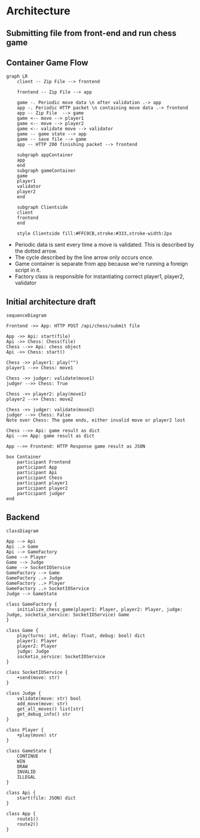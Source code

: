 # Architecture

## Submitting file from front-end and run chess game

## Container Game Flow

```mermaid
graph LR
    client -- Zip File --> frontend

    frontend -- Zip File --> app

    game -. Periodic move data \n after validation .-> app
    app -. Periodic HTTP packet \n containing move data .-> frontend
    app -- Zip File  --> game
    game <-- move --> player1
    game <-- move --> player2
    game <-- validate move --> validator
    game -- game state --> app
    game -- save file --> game
    app -- HTTP 200 finishing packet --> frontend

    subgraph appContainer
    app
    end
    subgraph gameContainer
    game
    player1
    validator
    player2
    end

    subgraph Clientside
    client
    frontend
    end

    style Clientside fill:#FFC0CB,stroke:#333,stroke-width:2px
```

- Periodic data is sent every time a move is validated. This is described by the dotted arrow.
- The cycle described by the line arrow only occurs once.
- Game container is separate from app because we're running a foreign script in it.
- Factory class is responsible for instantiating correct player1, player2, validator

## Initial architecture draft

```mermaid
sequenceDiagram

Frontend ->> App: HTTP POST /api/chess/submit file

App ->> Api: start(file)
Api ->> Chess: Chess(file)
Chess -->> Api: chess object
Api ->> Chess: start()

Chess ->> player1: play("")
player1 -->> Chess: move1

Chess ->> judger: validate(move1)
judger -->> Chess: True

Chess ->> player2: play(move1)
player2 -->> Chess: move2

Chess ->> judger: validate(move2)
judger -->> Chess: False
Note over Chess: The game ends, either invalid move or player2 lost

Chess -->> Api: game result as dict
Api -->> App: game result as dict

App -->> Frontend: HTTP Response game result as JSON

box Container
    participant Frontend
    participant App
    participant Api
    participant Chess
    participant player1
    participant player2
    participant judger
end
```

## Backend

```mermaid
classDiagram

App --> Api
Api ..> Game
Api --> GameFactory
Game --> Player
Game --> Judge
Game --> SocketIOService
GameFactory --> Game
GameFactory ..> Judge
GameFactory ..> Player
GameFactory ..> SocketIOService
Judge --> GameState

class GameFactory {
    initialize_chess_game(player1: Player, player2: Player, judge: Judge, socketio_service: SocketIOService) Game
}

class Game {
    play(turns: int, delay: float, debug: bool) dict
    player1: Player
    player2: Player
    judge: Judge
    socketio_service: SocketIOService
}

class SocketIOService {
    +send(move: str)
}

class Judge {
    validate(move: str) bool
    add_move(move: str)
    get_all_moves() list[str]
    get_debug_info() str
}

class Player {
    +play(move) str
}

class GameState {
    CONTINUE
    WIN
    DRAW
    INVALID
    ILLEGAL
}

class Api {
    start(file: JSON) dict
}

class App {
    route1()
    route2()
}
```
